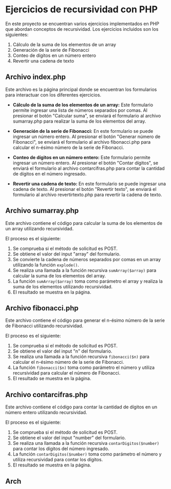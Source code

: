 # Ejercicios de recursividad con PHP

En este proyecto se encuentran varios ejercicios implementados en PHP que abordan conceptos de recursividad. Los ejercicios incluidos son los siguientes:

1. Cálculo de la suma de los elementos de un array
2. Generación de la serie de Fibonacci
3. Conteo de dígitos en un número entero
4. Revertir una cadena de texto

## Archivo index.php

Este archivo es la página principal donde se encuentran los formularios para interactuar con los diferentes ejercicios.

- **Cálculo de la suma de los elementos de un array:** Este formulario permite ingresar una lista de números separados por comas. Al presionar el botón "Calcular suma", se enviará el formulario al archivo sumarray.php para realizar la suma de los elementos del array.

- **Generación de la serie de Fibonacci:** En este formulario se puede ingresar un número entero. Al presionar el botón "Generar número de Fibonacci", se enviará el formulario al archivo fibonacci.php para calcular el n-ésimo número de la serie de Fibonacci.

- **Conteo de dígitos en un número entero:** Este formulario permite ingresar un número entero. Al presionar el botón "Contar dígitos", se enviará el formulario al archivo contarcifras.php para contar la cantidad de dígitos en el número ingresado.

- **Revertir una cadena de texto:** En este formulario se puede ingresar una cadena de texto. Al presionar el botón "Revertir texto", se enviará el formulario al archivo revertirtexto.php para revertir la cadena de texto.

## Archivo sumarray.php

Este archivo contiene el código para calcular la suma de los elementos de un array utilizando recursividad.

El proceso es el siguiente:

1. Se comprueba si el método de solicitud es POST.
2. Se obtiene el valor del input "array" del formulario.
3. Se convierte la cadena de números separados por comas en un array utilizando la función `explode()`.
4. Se realiza una llamada a la función recursiva `sumArray($array)` para calcular la suma de los elementos del array.
5. La función `sumArray($array)` toma como parámetro el array y realiza la suma de los elementos utilizando recursividad.
6. El resultado se muestra en la página.

## Archivo fibonacci.php

Este archivo contiene el código para generar el n-ésimo número de la serie de Fibonacci utilizando recursividad.

El proceso es el siguiente:

1. Se comprueba si el método de solicitud es POST.
2. Se obtiene el valor del input "n" del formulario.
3. Se realiza una llamada a la función recursiva `fibonacci($n)` para calcular el n-ésimo número de la serie de Fibonacci.
4. La función `fibonacci($n)` toma como parámetro el número y utiliza recursividad para calcular el número de Fibonacci.
5. El resultado se muestra en la página.

## Archivo contarcifras.php

Este archivo contiene el código para contar la cantidad de dígitos en un número entero utilizando recursividad.

El proceso es el siguiente:

1. Se comprueba si el método de solicitud es POST.
2. Se obtiene el valor del input "number" del formulario.
3. Se realiza una llamada a la función recursiva `contarDigitos($number)` para contar los dígitos del número ingresado.
4. La función `contarDigitos($number)` toma como parámetro el número y utiliza recursividad para contar los dígitos.
5. El resultado se muestra en la página.

## Arch
